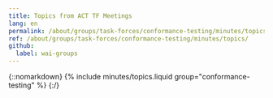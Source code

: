 ```yaml
---
title: Topics from ACT TF Meetings
lang: en
permalink: /about/groups/task-forces/conformance-testing/minutes/topics/
ref: /about/groups/task-forces/conformance-testing/minutes/topics/
github:
  label: wai-groups
---
```


{::nomarkdown}
{% include minutes/topics.liquid group="conformance-testing" %}
{:/}